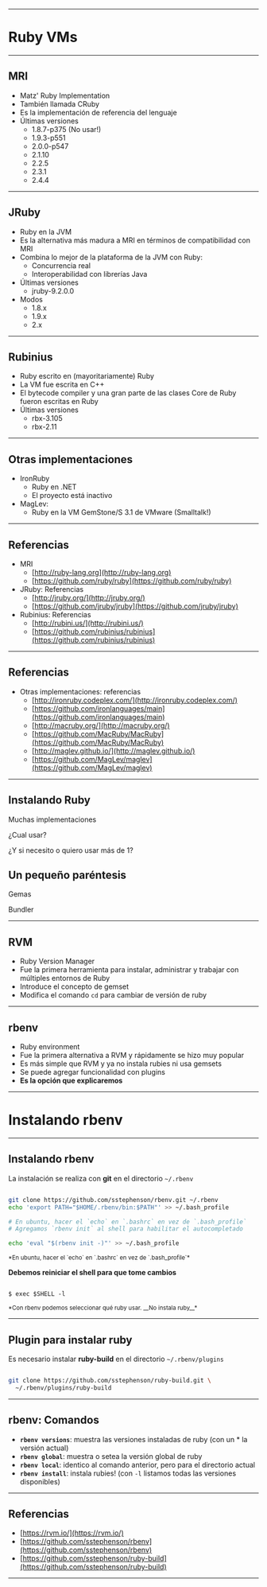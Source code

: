***
# Ruby VMs
---
## MRI

* Matz' Ruby Implementation
* También llamada CRuby
* Es la implementación de referencia del lenguaje
* Últimas versiones
  * 1.8.7-p375 (No usar!)
  * 1.9.3-p551
  * 2.0.0-p547
  * 2.1.10
  * 2.2.5
  * 2.3.1
  * 2.4.4

---
## JRuby

* Ruby en la JVM
* Es la alternativa más madura a MRI en términos de compatibilidad con MRI
* Combina lo mejor de la plataforma de la JVM con Ruby:
  * Concurrencia real
  * Interoperabilidad con librerías Java
* Últimas versiones
  * jruby-9.2.0.0
* Modos
  * 1.8.x
  * 1.9.x 
  * 2.x

---
## Rubinius

* Ruby escrito en (mayoritariamente) Ruby
* La VM fue escrita en C++
* El bytecode compiler y una gran parte de las clases Core de Ruby fueron escritas en Ruby
* Últimas versiones
  * rbx-3.105
  * rbx-2.11

---
## Otras implementaciones

* IronRuby
  * Ruby en .NET
  * El proyecto está inactivo
* MagLev: 
  * Ruby en la VM GemStone/S 3.1 de VMware (Smalltalk!)

---
## Referencias

* MRI
  * [http://ruby-lang.org](http://ruby-lang.org)
  * [https://github.com/ruby/ruby](https://github.com/ruby/ruby)
* JRuby: Referencias
  * [http://jruby.org/](http://jruby.org/)
  * [https://github.com/jruby/jruby](https://github.com/jruby/jruby)
* Rubinius: Referencias
  * [http://rubini.us/](http://rubini.us/)
  * [https://github.com/rubinius/rubinius](https://github.com/rubinius/rubinius)
---
## Referencias

* Otras implementaciones: referencias
  * [http://ironruby.codeplex.com/](http://ironruby.codeplex.com/)
  * [https://github.com/ironlanguages/main](https://github.com/ironlanguages/main)
  * [http://macruby.org/](http://macruby.org/)
  * [https://github.com/MacRuby/MacRuby](https://github.com/MacRuby/MacRuby)
  * [http://maglev.github.io/](http://maglev.github.io/)
  * [https://github.com/MagLev/maglev](https://github.com/MagLev/maglev)

---
## Instalando Ruby

Muchas implementaciones

¿Cual usar?

¿Y si necesito o quiero usar más de 1?

## Un pequeño paréntesis

Gemas

Bundler

---
## RVM

* Ruby Version Manager
* Fue la primera herramienta para instalar, administrar y trabajar con múltiples entornos de Ruby
* Introduce el concepto de gemset
* Modifica el comando `cd` para cambiar de versión de ruby

---
## rbenv

* Ruby environment
* Fue la primera alternativa a RVM y rápidamente se hizo muy popular
* Es más simple que RVM y ya no instala rubies ni usa gemsets
* Se puede agregar funcionalidad con plugins
* **Es la opción que explicaremos**

---
# Instalando rbenv
---
## Instalando rbenv

La instalación se realiza con **git** en el directorio `~/.rbenv`

```bash

git clone https://github.com/sstephenson/rbenv.git ~/.rbenv
echo 'export PATH="$HOME/.rbenv/bin:$PATH"' >> ~/.bash_profile

# En ubuntu, hacer el `echo` en `.bashrc` en vez de `.bash_profile`
# Agregamos `rbenv init` al shell para habilitar el autocompletado

echo 'eval "$(rbenv init -)"' >> ~/.bash_profile

```
<small>
*En ubuntu, hacer el `echo` en `.bashrc` en vez de `.bash_profile`*
</small>

**Debemos reiniciar el shell para que tome cambios**

```

$ exec $SHELL -l

```

<small>
*Con rbenv podemos seleccionar qué ruby usar. __No instala ruby__*
</small>

---
## Plugin para instalar ruby

Es necesario instalar **ruby-build** en el directorio `~/.rbenv/plugins`

```bash 

git clone https://github.com/sstephenson/ruby-build.git \
  ~/.rbenv/plugins/ruby-build

```

---

## rbenv: Comandos

* **`rbenv versions`**: muestra las versiones instaladas de ruby (con un * la versión actual)
* **`rbenv global`**: muestra o setea la versión global de ruby
* **`rbenv local`**: identico al comando anterior, pero para el directorio actual
* **`rbenv install`**: instala rubies! (con `-l` listamos todas las versiones disponibles)

---
## Referencias

* [https://rvm.io/](https://rvm.io/)
* [https://github.com/sstephenson/rbenv](https://github.com/sstephenson/rbenv)
* [https://github.com/sstephenson/ruby-build](https://github.com/sstephenson/ruby-build)
***
